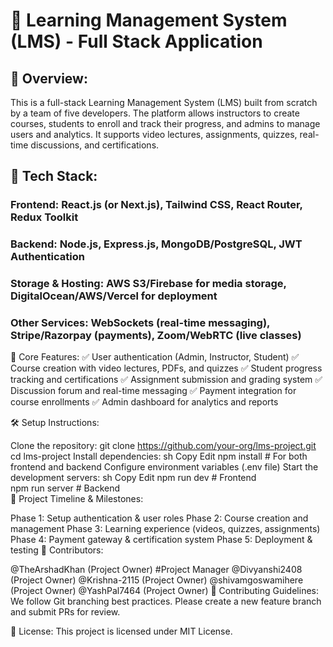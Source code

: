 
# 📝 Learning Management System (LMS) - Full Stack Application

## 🚀 Overview:
This is a full-stack Learning Management System (LMS) built from scratch by a team of five developers. The platform allows instructors to create courses, students to enroll and track their progress, and admins to manage users and analytics. It supports video lectures, assignments, quizzes, real-time discussions, and certifications.

## 🔧 Tech Stack:

### Frontend: React.js (or Next.js), Tailwind CSS, React Router, Redux Toolkit
### Backend: Node.js, Express.js, MongoDB/PostgreSQL, JWT Authentication
### Storage & Hosting: AWS S3/Firebase for media storage, DigitalOcean/AWS/Vercel for deployment
### Other Services: WebSockets (real-time messaging), Stripe/Razorpay (payments), Zoom/WebRTC (live classes)

📌 Core Features:
✅ User authentication (Admin, Instructor, Student)
✅ Course creation with video lectures, PDFs, and quizzes
✅ Student progress tracking and certifications
✅ Assignment submission and grading system
✅ Discussion forum and real-time messaging
✅ Payment integration for course enrollments
✅ Admin dashboard for analytics and reports

🛠️ Setup Instructions:

Clone the repository:
git clone https://github.com/your-org/lms-project.git  
cd lms-project
Install dependencies:
sh
Copy
Edit
npm install  # For both frontend and backend
Configure environment variables (.env file)
Start the development servers:
sh
Copy
Edit
npm run dev  # Frontend  
npm run server  # Backend  
📅 Project Timeline & Milestones:

Phase 1: Setup authentication & user roles
Phase 2: Course creation and management
Phase 3: Learning experience (videos, quizzes, assignments)
Phase 4: Payment gateway & certification system
Phase 5: Deployment & testing
👥 Contributors:

@TheArshadKhan (Project Owner) #Project Manager
@Divyanshi2408 (Project Owner)
@Krishna-2115 (Project Owner)
@shivamgoswamihere (Project Owner)
@YashPal7464 (Project Owner)
📌 Contributing Guidelines:
We follow Git branching best practices. Please create a new feature branch and submit PRs for review.

📜 License:
This project is licensed under MIT License.
